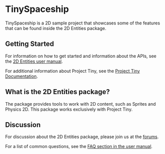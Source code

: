 # TinySpaceship

TinySpaceship is a 2D sample project that showcases some of the features that can be found inside the 2D Entities package. 

## Getting Started

For information on how to get started and information about the APIs, see the [2D Entities user manual](https://docs.unity3d.com/Packages/com.unity.2d.entities@latest).

For additional information about Project Tiny, see the [Project Tiny Documentation](https://docs.google.com/document/d/1A8hen2hLFY5FLkC5gd3JP2Z-IpHfnAX-CpYLK3aOdwA).

## What is the 2D Entities package?

The package provides tools to work with 2D content, such as Sprites and Physics 2D. This package works exclusively with Project Tiny.

## Discussion

For discussion about the 2D Entities package, please join us at the [forums](https://forum.unity.com/threads/2d-entities-0-29-is-now-available.957126/). 

For a list of common questions, see the [FAQ section in the user manual](https://docs.unity3d.com/Packages/com.unity.2d.entities@0.29/manual/FAQ.html).